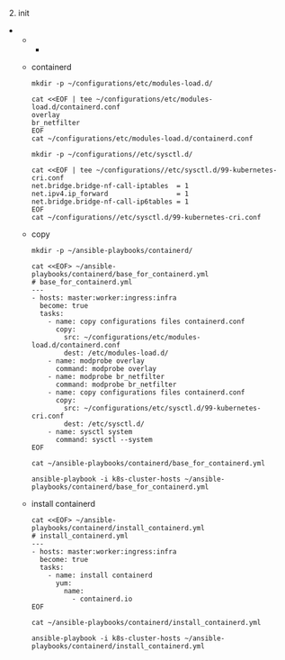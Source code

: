2. init 
  -  
    - 
      -  

    - containerd

          mkdir -p ~/configurations/etc/modules-load.d/

          cat <<EOF | tee ~/configurations/etc/modules-load.d/containerd.conf
          overlay
          br_netfilter
          EOF
          cat ~/configurations/etc/modules-load.d/containerd.conf

          mkdir -p ~/configurations//etc/sysctl.d/

          cat <<EOF | tee ~/configurations//etc/sysctl.d/99-kubernetes-cri.conf
          net.bridge.bridge-nf-call-iptables  = 1
          net.ipv4.ip_forward                 = 1
          net.bridge.bridge-nf-call-ip6tables = 1
          EOF
          cat ~/configurations//etc/sysctl.d/99-kubernetes-cri.conf

    - copy

          mkdir -p ~/ansible-playbooks/containerd/

          cat <<EOF> ~/ansible-playbooks/containerd/base_for_containerd.yml
          # base_for_containerd.yml
          ---
          - hosts: master:worker:ingress:infra
            become: true
            tasks:
              - name: copy configurations files containerd.conf
                copy:
                  src: ~/configurations/etc/modules-load.d/containerd.conf
                  dest: /etc/modules-load.d/
              - name: modprobe overlay
                command: modprobe overlay
              - name: modprobe br_netfilter
                command: modprobe br_netfilter
              - name: copy configurations files containerd.conf
                copy:
                  src: ~/configurations/etc/sysctl.d/99-kubernetes-cri.conf
                  dest: /etc/sysctl.d/
              - name: sysctl system
                command: sysctl --system
          EOF

          cat ~/ansible-playbooks/containerd/base_for_containerd.yml

          ansible-playbook -i k8s-cluster-hosts ~/ansible-playbooks/containerd/base_for_containerd.yml

    - install containerd

          cat <<EOF> ~/ansible-playbooks/containerd/install_containerd.yml
          # install_containerd.yml
          ---
          - hosts: master:worker:ingress:infra
            become: true
            tasks:
              - name: install containerd
                yum: 
                  name:
                    - containerd.io
          EOF

          cat ~/ansible-playbooks/containerd/install_containerd.yml

          ansible-playbook -i k8s-cluster-hosts ~/ansible-playbooks/containerd/install_containerd.yml
